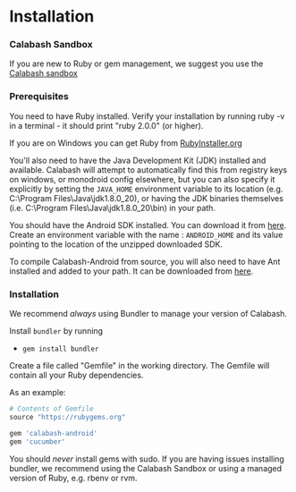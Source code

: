 Installation
============

### Calabash Sandbox

If you are new to Ruby or gem management, we suggest you use the [Calabash sandbox](https://github.com/calabash/install)

### Prerequisites
You need to have Ruby installed. Verify your installation by running ruby -v in a terminal - it should print "ruby 2.0.0" (or higher).

If you are on Windows you can get Ruby from [RubyInstaller.org](http://rubyinstaller.org/)

You'll also need to have the Java Development Kit (JDK) installed and available. Calabash will attempt to automatically find this from registry keys on windows, or monodroid config elsewhere, but you can also specify it explicitly by setting the `JAVA_HOME` environment variable to its location (e.g. C:\Program Files\Java\jdk1.8.0_20), or having the JDK binaries themselves (i.e. C:\Program Files\Java\jdk1.8.0_20\bin) in your path. 

You should have the Android SDK installed. You can download it from [here](http://developer.android.com/sdk/index.html).  Create an environment variable with the name : `ANDROID_HOME` and its value pointing to the location of the unzipped downloaded SDK.

To compile Calabash-Android from source, you will also need to have Ant installed and added to your path. It can be downloaded from [here](https://ant.apache.org/bindownload.cgi).

### Installation

We recommend *always* using Bundler to manage your version of Calabash.

Install `bundler` by running

 - `gem install bundler`

Create a file called "Gemfile" in the working directory. The Gemfile will contain all your Ruby dependencies.

As an example:

```ruby
# Contents of Gemfile
source "https://rubygems.org"

gem 'calabash-android'
gem 'cucumber'
```

You should *never* install gems with sudo. If you are having issues installing bundler, we recommend using the Calabash Sandbox or using a managed version of Ruby, e.g. rbenv or rvm.
